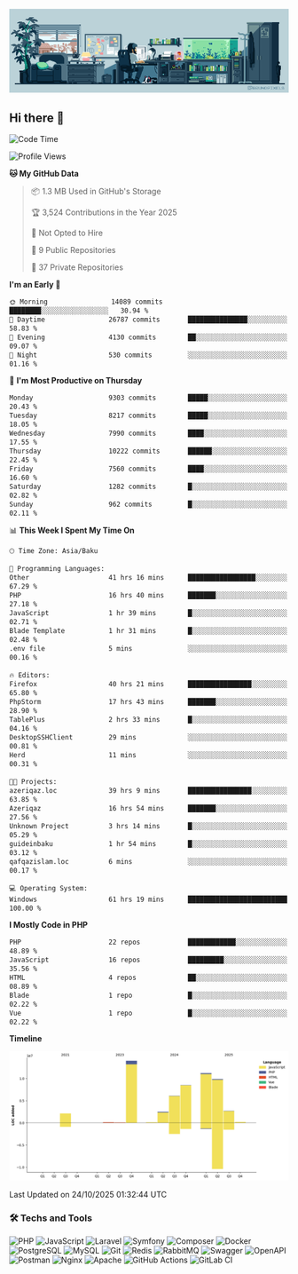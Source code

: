 <!--WALLPAPER-->
<p align='center'>
  <img src='assets/wallpapers/7.gif' alt='Banner'>
</p>
<!--/WALLPAPER-->

## Hi there 👋

<!--START_SECTION:waka-->
![Code Time](http://img.shields.io/badge/Code%20Time-538%20hrs%2056%20mins-blue)

![Profile Views](http://img.shields.io/badge/Profile%20Views-0-blue)

**🐱 My GitHub Data** 

> 📦 1.3 MB Used in GitHub's Storage 
 > 
> 🏆 3,524 Contributions in the Year 2025
 > 
> 🚫 Not Opted to Hire
 > 
> 📜 9 Public Repositories 
 > 
> 🔑 37 Private Repositories 
 > 
**I'm an Early 🐤** 

```text
🌞 Morning                14089 commits       ████████░░░░░░░░░░░░░░░░░   30.94 % 
🌆 Daytime                26787 commits       ███████████████░░░░░░░░░░   58.83 % 
🌃 Evening                4130 commits        ██░░░░░░░░░░░░░░░░░░░░░░░   09.07 % 
🌙 Night                  530 commits         ░░░░░░░░░░░░░░░░░░░░░░░░░   01.16 % 
```
📅 **I'm Most Productive on Thursday** 

```text
Monday                   9303 commits        █████░░░░░░░░░░░░░░░░░░░░   20.43 % 
Tuesday                  8217 commits        █████░░░░░░░░░░░░░░░░░░░░   18.05 % 
Wednesday                7990 commits        ████░░░░░░░░░░░░░░░░░░░░░   17.55 % 
Thursday                 10222 commits       ██████░░░░░░░░░░░░░░░░░░░   22.45 % 
Friday                   7560 commits        ████░░░░░░░░░░░░░░░░░░░░░   16.60 % 
Saturday                 1282 commits        █░░░░░░░░░░░░░░░░░░░░░░░░   02.82 % 
Sunday                   962 commits         █░░░░░░░░░░░░░░░░░░░░░░░░   02.11 % 
```


📊 **This Week I Spent My Time On** 

```text
🕑︎ Time Zone: Asia/Baku

💬 Programming Languages: 
Other                    41 hrs 16 mins      █████████████████░░░░░░░░   67.29 % 
PHP                      16 hrs 40 mins      ███████░░░░░░░░░░░░░░░░░░   27.18 % 
JavaScript               1 hr 39 mins        █░░░░░░░░░░░░░░░░░░░░░░░░   02.71 % 
Blade Template           1 hr 31 mins        █░░░░░░░░░░░░░░░░░░░░░░░░   02.48 % 
.env file                5 mins              ░░░░░░░░░░░░░░░░░░░░░░░░░   00.16 % 

🔥 Editors: 
Firefox                  40 hrs 21 mins      ████████████████░░░░░░░░░   65.80 % 
PhpStorm                 17 hrs 43 mins      ███████░░░░░░░░░░░░░░░░░░   28.90 % 
TablePlus                2 hrs 33 mins       █░░░░░░░░░░░░░░░░░░░░░░░░   04.16 % 
DesktopSSHClient         29 mins             ░░░░░░░░░░░░░░░░░░░░░░░░░   00.81 % 
Herd                     11 mins             ░░░░░░░░░░░░░░░░░░░░░░░░░   00.31 % 

🐱‍💻 Projects: 
azeriqaz.loc             39 hrs 9 mins       ████████████████░░░░░░░░░   63.85 % 
Azeriqaz                 16 hrs 54 mins      ███████░░░░░░░░░░░░░░░░░░   27.56 % 
Unknown Project          3 hrs 14 mins       █░░░░░░░░░░░░░░░░░░░░░░░░   05.29 % 
guideinbaku              1 hr 54 mins        █░░░░░░░░░░░░░░░░░░░░░░░░   03.12 % 
qafqazislam.loc          6 mins              ░░░░░░░░░░░░░░░░░░░░░░░░░   00.17 % 

💻 Operating System: 
Windows                  61 hrs 19 mins      █████████████████████████   100.00 % 
```

**I Mostly Code in PHP** 

```text
PHP                      22 repos            ████████████░░░░░░░░░░░░░   48.89 % 
JavaScript               16 repos            █████████░░░░░░░░░░░░░░░░   35.56 % 
HTML                     4 repos             ██░░░░░░░░░░░░░░░░░░░░░░░   08.89 % 
Blade                    1 repo              █░░░░░░░░░░░░░░░░░░░░░░░░   02.22 % 
Vue                      1 repo              █░░░░░░░░░░░░░░░░░░░░░░░░   02.22 % 
```



**Timeline**

![Lines of Code chart](https://raw.githubusercontent.com/feridnesibzade/feridnesibzade/main/assets/bar_graph.png)


 Last Updated on 24/10/2025 01:32:44 UTC
<!--END_SECTION:waka-->

### 🛠️ Techs and Tools

![PHP](https://img.shields.io/badge/PHP-777BB4?style=for-the-badge&logo=php&logoColor=white)
![JavaScript](https://img.shields.io/badge/JavaScript-F7DF1E?style=for-the-badge&logo=javascript&logoColor=000)
![Laravel](https://img.shields.io/badge/Laravel-F55247?style=for-the-badge&logo=laravel&logoColor=white)
![Symfony](https://img.shields.io/badge/Symfony-000000?style=for-the-badge&logo=symfony&logoColor=white)
![Composer](https://img.shields.io/badge/Composer-885630?style=for-the-badge&logo=composer&logoColor=white)
![Docker](https://img.shields.io/badge/Docker-2496ED?style=for-the-badge&logo=docker&logoColor=white)
![PostgreSQL](https://img.shields.io/badge/PostgreSQL-4169E1?style=for-the-badge&logo=postgresql&logoColor=white)
![MySQL](https://img.shields.io/badge/MySQL-4479A1?style=for-the-badge&logo=mysql&logoColor=white)
![Git](https://img.shields.io/badge/Git-F05032?style=for-the-badge&logo=git&logoColor=white)
![Redis](https://img.shields.io/badge/Redis-DC382D?style=for-the-badge&logo=redis&logoColor=white)
![RabbitMQ](https://img.shields.io/badge/RabbitMQ-FF6600?style=for-the-badge&logo=rabbitmq&logoColor=white)
![Swagger](https://img.shields.io/badge/Swagger-85EA2D?style=for-the-badge&logo=swagger&logoColor=black)
![OpenAPI](https://img.shields.io/badge/OpenAPI-6BA539?style=for-the-badge&logo=openapiinitiative&logoColor=white)
![Postman](https://img.shields.io/badge/Postman-FF6C37?style=for-the-badge&logo=postman&logoColor=white)
![Nginx](https://img.shields.io/badge/Nginx-009639?style=for-the-badge&logo=nginx&logoColor=white)
![Apache](https://img.shields.io/badge/Apache-D22128?style=for-the-badge&logo=apache&logoColor=white)
![GitHub Actions](https://img.shields.io/badge/GitHub%20Actions-2088FF?style=for-the-badge&logo=githubactions&logoColor=white)
![GitLab CI](https://img.shields.io/badge/GitLab%20CI-FC6D26?style=for-the-badge&logo=gitlab&logoColor=white)

